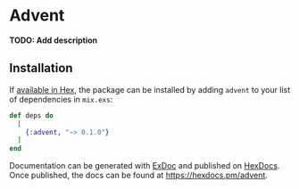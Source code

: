 # Advent

**TODO: Add description**

## Installation

If [available in Hex](https://hex.pm/docs/publish), the package can be installed
by adding `advent` to your list of dependencies in `mix.exs`:

```elixir
def deps do
  [
    {:advent, "~> 0.1.0"}
  ]
end
```

Documentation can be generated with [ExDoc](https://github.com/elixir-lang/ex_doc)
and published on [HexDocs](https://hexdocs.pm). Once published, the docs can
be found at <https://hexdocs.pm/advent>.


